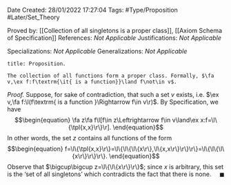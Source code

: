 <div class="topSpace"></div>

Date Created: 28/01/2022 17:27:04
Tags: #Type/Proposition #Later/Set_Theory

Proved by: [[Collection of all singletons is a proper class]], [[Axiom Schema of Specification]]
References: <i>Not Applicable</i>
Justifications: <i>Not Applicable</i>

Specializations: <i>Not Applicable</i>
Generalizations: <i>Not Applicable</i>

``` ad-Proposition
title: Proposition.

The collection of all functions form a proper class. Formally, $\fa v,\ex f:f\textrm{\it{ is a function}}\land f\not\in v$.

```

<i>Proof.</i> Suppose, for sake of contradiction, that such a set $v$ exists, i.e. $\ex v,\fa f:\l(f\textrm{ is a function }\Rightarrow f\in v\r)$. By Specification, we have
$$\begin{equation}
    \fa z\fa f\l[f\in z\Leftrightarrow f\in v\land\ex x:f=\l\{\tpl{x,x}\r\}\r].
\end{equation}$$
In other words, the set $z$ contains all functions of the form
$$\begin{equation}
    f=\l\{\tpl{x,x}\r\}=\l\{\l\{\l\{x\r\},\l\{x,x\r\}\r\}\r\}=\l\{\l\{\l\{x\r\}\r\}\r\}.
\end{equation}$$
Observe that $\bigcup\bigcup z=\l\{\l\{x\r\}\r\}$; since $x$ is arbitrary, this set is the ‘set of all singletons’ which contradicts the fact that there is none.<span style="float:right;">$\blacksquare$</span>
